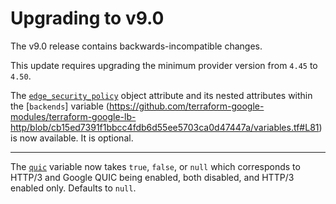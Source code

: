 # Upgrading to v9.0

The v9.0 release contains backwards-incompatible changes.

This update requires upgrading the minimum provider version from `4.45` to `4.50`.

The [`edge_security_policy`](https://github.com/terraform-google-modules/terraform-google-lb-http/blob/cb15ed7391f1bbcc4fdb6d55ee5703ca0d47447a/variables.tf#L91) object attribute and its nested attributes within the [`backends`] variable (https://github.com/terraform-google-modules/terraform-google-lb-http/blob/cb15ed7391f1bbcc4fdb6d55ee5703ca0d47447a/variables.tf#L81) is now available. It is optional.

---

The [`quic`](https://github.com/terraform-google-modules/terraform-google-lb-http/blob/dfb6cdaf5681e59324294bb23f0e656e0f4847e6/variables.tf#L190) variable now takes `true`, `false`, or `null` which corresponds to HTTP/3 and Google QUIC being enabled, both disabled, and HTTP/3 enabled only. Defaults to `null`.
